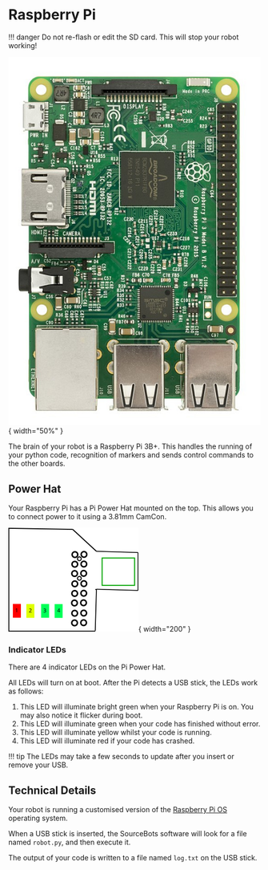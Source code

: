 # Raspberry Pi

!!! danger
    Do not re-flash or edit the SD card. This will stop your robot working!

![Raspberry Pi 3B+](../assets/img/kit/pi.jpg){ width="50%" }

The brain of your robot is a Raspberry Pi 3B+. This handles the running of your python code, recognition of markers and sends control commands to the other boards.

## Power Hat

Your Raspberry Pi has a Pi Power Hat mounted on the top. This allows you to connect power to it using a 3.81mm CamCon.

![Pi Power Hat](../assets/img/kit/power_hat.svg){ width="200" }

### Indicator LEDs

There are 4 indicator LEDs on the Pi Power Hat.

All LEDs will turn on at boot. After the Pi detects a USB stick, the LEDs work as follows:

1. This LED will illuminate bright green when your Raspberry Pi is on. You may also notice it flicker during boot.
2. This LED will illuminate green when your code has finished without error.
3. This LED will illuminate yellow whilst your code is running.
4. This LED will illuminate red if your code has crashed.

!!! tip
    The LEDs may take a few seconds to update after you insert or remove your USB.

## Technical Details

Your robot is running a customised version of the [Raspberry Pi OS](https://www.raspberrypi.com/software/) operating system.

When a USB stick is inserted, the SourceBots software will look for a file named `robot.py`, and then execute it.

The output of your code is written to a file named `log.txt` on the USB stick.

